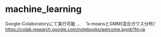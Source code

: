 # machine_learning
Google-Colaboratoryにて実行可能
...　
'k-meansとGMM(混合ガウス分布)'
https://colab.research.google.com/notebooks/welcome.ipynb?hl=ja
